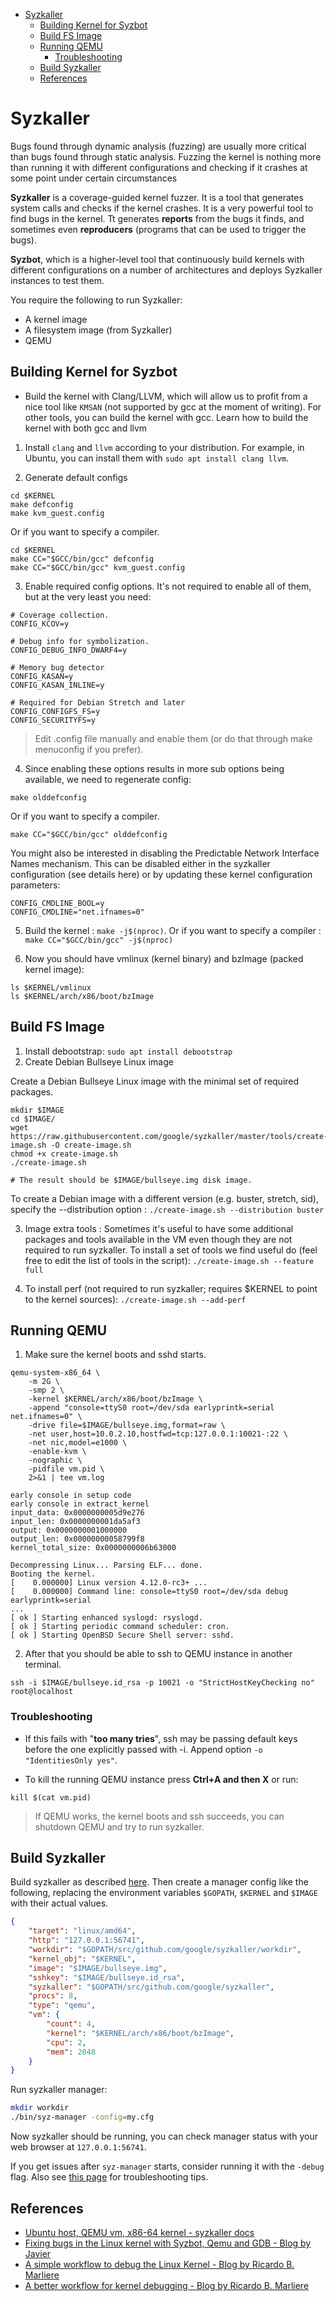 - [Syzkaller](#syzkaller)
	- [Building Kernel for Syzbot](#building-kernel-for-syzbot)
	- [Build FS Image](#build-fs-image)
	- [Running QEMU](#running-qemu)
		- [Troubleshooting](#troubleshooting)
	- [Build Syzkaller](#build-syzkaller)
	- [References](#references)

# Syzkaller

Bugs found through dynamic analysis (fuzzing) are usually more critical than bugs found through static analysis. Fuzzing the kernel is nothing more than running it with different configurations and checking if it crashes at some point under certain circumstances

**Syzkaller** is a coverage-guided kernel fuzzer. It is a tool that generates system calls and checks if the kernel crashes. It is a very powerful tool to find bugs in the kernel. Tt generates **reports** from the bugs it finds, and sometimes even **reproducers** (programs that can be used to trigger the bugs).

**Syzbot**, which is a higher-level tool that continuously build kernels with different configurations on a number of architectures and deploys Syzkaller instances to test them.

You require the following to run Syzkaller:
- A kernel image
- A filesystem image (from Syzkaller)
- QEMU

## Building Kernel for Syzbot

- Build the kernel with Clang/LLVM, which will allow us to profit from a nice tool like `KMSAN` (not supported by gcc at the moment of writing). For other tools, you can build the kernel with gcc. Learn how to build the kernel with both gcc and llvm
  
1. Install `clang` and `llvm` according to your distribution. For example, in Ubuntu, you can install them with `sudo apt install clang llvm`.

2. Generate default configs
```shell
cd $KERNEL
make defconfig
make kvm_guest.config
```
Or if you want to specify a compiler.
```shell
cd $KERNEL
make CC="$GCC/bin/gcc" defconfig
make CC="$GCC/bin/gcc" kvm_guest.config
```

3. Enable required config options. It's not required to enable all of them, but at the very least you need:
```shell
# Coverage collection.
CONFIG_KCOV=y

# Debug info for symbolization.
CONFIG_DEBUG_INFO_DWARF4=y

# Memory bug detector
CONFIG_KASAN=y
CONFIG_KASAN_INLINE=y

# Required for Debian Stretch and later
CONFIG_CONFIGFS_FS=y
CONFIG_SECURITYFS=y
```

> Edit .config file manually and enable them (or do that through make menuconfig if you prefer).

4. Since enabling these options results in more sub options being available, we need to regenerate config:
```shell
make olddefconfig
```
Or if you want to specify a compiler.
```shell
make CC="$GCC/bin/gcc" olddefconfig
```

You might also be interested in disabling the Predictable Network Interface Names mechanism. This can be disabled either in the syzkaller configuration (see details here) or by updating these kernel configuration parameters:

```shell
CONFIG_CMDLINE_BOOL=y
CONFIG_CMDLINE="net.ifnames=0"
```

5. Build the kernel : `make -j$(nproc)`. Or if you want to specify a compiler : `make CC="$GCC/bin/gcc" -j$(nproc)`

6. Now you should have vmlinux (kernel binary) and bzImage (packed kernel image):
```shell
ls $KERNEL/vmlinux
ls $KERNEL/arch/x86/boot/bzImage
```

## Build FS Image

1. Install debootstrap: `sudo apt install debootstrap`
2. Create Debian Bullseye Linux image

Create a Debian Bullseye Linux image with the minimal set of required packages.
```shell
mkdir $IMAGE
cd $IMAGE/
wget https://raw.githubusercontent.com/google/syzkaller/master/tools/create-image.sh -O create-image.sh
chmod +x create-image.sh
./create-image.sh

# The result should be $IMAGE/bullseye.img disk image.
```

To create a Debian image with a different version (e.g. buster, stretch, sid), specify the --distribution option : `./create-image.sh --distribution buster`

3. Image extra tools : Sometimes it's useful to have some additional packages and tools available in the VM even though they are not required to run syzkaller. To install a set of tools we find useful do (feel free to edit the list of tools in the script): `./create-image.sh --feature full`

4. To install perf (not required to run syzkaller; requires $KERNEL to point to the kernel sources): `./create-image.sh --add-perf`

## Running QEMU

1. Make sure the kernel boots and sshd starts.
```shell
qemu-system-x86_64 \
	-m 2G \
	-smp 2 \
	-kernel $KERNEL/arch/x86/boot/bzImage \
	-append "console=ttyS0 root=/dev/sda earlyprintk=serial net.ifnames=0" \
	-drive file=$IMAGE/bullseye.img,format=raw \
	-net user,host=10.0.2.10,hostfwd=tcp:127.0.0.1:10021-:22 \
	-net nic,model=e1000 \
	-enable-kvm \
	-nographic \
	-pidfile vm.pid \
	2>&1 | tee vm.log
```
```log
early console in setup code
early console in extract_kernel
input_data: 0x0000000005d9e276
input_len: 0x0000000001da5af3
output: 0x0000000001000000
output_len: 0x00000000058799f8
kernel_total_size: 0x0000000006b63000

Decompressing Linux... Parsing ELF... done.
Booting the kernel.
[    0.000000] Linux version 4.12.0-rc3+ ...
[    0.000000] Command line: console=ttyS0 root=/dev/sda debug earlyprintk=serial
...
[ ok ] Starting enhanced syslogd: rsyslogd.
[ ok ] Starting periodic command scheduler: cron.
[ ok ] Starting OpenBSD Secure Shell server: sshd.
```

2. After that you should be able to ssh to QEMU instance in another terminal.
```shell
ssh -i $IMAGE/bullseye.id_rsa -p 10021 -o "StrictHostKeyChecking no" root@localhost
```
### Troubleshooting

- If this fails with "**too many tries**", ssh may be passing default keys before the one explicitly passed with -i. Append option `-o "IdentitiesOnly yes"`.

- To kill the running QEMU instance press **Ctrl+A and then X** or run:
```shell
kill $(cat vm.pid)
```

> If QEMU works, the kernel boots and ssh succeeds, you can shutdown QEMU and try to run syzkaller.

## Build Syzkaller

Build syzkaller as described [here](/docs/linux/setup.md#go-and-syzkaller).
Then create a manager config like the following, replacing the environment
variables `$GOPATH`, `$KERNEL` and `$IMAGE` with their actual values.

``` json
{
	"target": "linux/amd64",
	"http": "127.0.0.1:56741",
	"workdir": "$GOPATH/src/github.com/google/syzkaller/workdir",
	"kernel_obj": "$KERNEL",
	"image": "$IMAGE/bullseye.img",
	"sshkey": "$IMAGE/bullseye.id_rsa",
	"syzkaller": "$GOPATH/src/github.com/google/syzkaller",
	"procs": 8,
	"type": "qemu",
	"vm": {
		"count": 4,
		"kernel": "$KERNEL/arch/x86/boot/bzImage",
		"cpu": 2,
		"mem": 2048
	}
}
```

Run syzkaller manager:

``` bash
mkdir workdir
./bin/syz-manager -config=my.cfg
```

Now syzkaller should be running, you can check manager status with your web browser at `127.0.0.1:56741`.

If you get issues after `syz-manager` starts, consider running it with the `-debug` flag.
Also see [this page](/docs/troubleshooting.md) for troubleshooting tips.

## References 

- [Ubuntu host, QEMU vm, x86-64 kernel - syzkaller docs](https://github.com/google/syzkaller/blob/master/docs/linux/setup_ubuntu-host_qemu-vm_x86-64-kernel.md)
- [Fixing bugs in the Linux kernel with Syzbot, Qemu and GDB - Blog by Javier](https://javiercarrascocruz.github.io/syzbot)
- [A simple workflow to debug the Linux Kernel - Blog by Ricardo B. Marliere](https://marliere.net/posts/1/)
- [A better workflow for kernel debugging - Blog by Ricardo B. Marliere](https://marliere.net/posts/2/)
